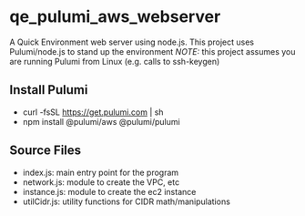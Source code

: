 # qe_pulumi_aws_webserver
A Quick Environment web server using node.js. This project uses Pulumi/node.js to stand up the environment
*NOTE:* this project assumes you are running Pulumi from Linux (e.g. calls to ssh-keygen)

## Install Pulumi
  - curl -fsSL https://get.pulumi.com | sh
  - npm install @pulumi/aws @pulumi/pulumi

## Source Files
  - index.js: main entry point for the program
  - network.js: module to create the VPC, etc
  - instance.js: module to create the ec2 instance
  - utilCidr.js: utility functions for CIDR math/manipulations

